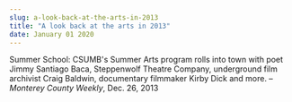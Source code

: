 ```yaml
---
slug: a-look-back-at-the-arts-in-2013
title: "A look back at the arts in 2013"
date: January 01 2020
---
```


<p>Summer School: CSUMB's Summer Arts program rolls into town with poet Jimmy Santiago Baca, Steppenwolf Theatre Company, underground film archivist Craig Baldwin, documentary filmmaker Kirby Dick and more. – <em>Monterey County Weekly</em>, Dec. 26, 2013
</p>
